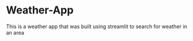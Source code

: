 # Weather-App
This is a weather app that was built using streamlit to search for weather in an area
